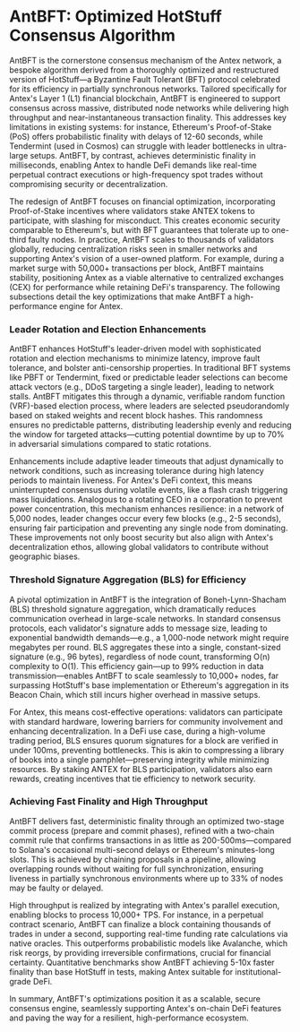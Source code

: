 # AntBFT: Optimized HotStuff Consensus Algorithm

AntBFT is the cornerstone consensus mechanism of the Antex network, a bespoke algorithm derived from a thoroughly optimized and restructured version of HotStuff—a Byzantine Fault Tolerant (BFT) protocol celebrated for its efficiency in partially synchronous networks. Tailored specifically for Antex's Layer 1 (L1) financial blockchain, AntBFT is engineered to support consensus across massive, distributed node networks while delivering high throughput and near-instantaneous transaction finality. This addresses key limitations in existing systems: for instance, Ethereum's Proof-of-Stake (PoS) offers probabilistic finality with delays of 12-60 seconds, while Tendermint (used in Cosmos) can struggle with leader bottlenecks in ultra-large setups. AntBFT, by contrast, achieves deterministic finality in milliseconds, enabling Antex to handle DeFi demands like real-time perpetual contract executions or high-frequency spot trades without compromising security or decentralization.

The redesign of AntBFT focuses on financial optimization, incorporating Proof-of-Stake incentives where validators stake ANTEX tokens to participate, with slashing for misconduct. This creates economic security comparable to Ethereum's, but with BFT guarantees that tolerate up to one-third faulty nodes. In practice, AntBFT scales to thousands of validators globally, reducing centralization risks seen in smaller networks and supporting Antex's vision of a user-owned platform. For example, during a market surge with 50,000+ transactions per block, AntBFT maintains stability, positioning Antex as a viable alternative to centralized exchanges (CEX) for performance while retaining DeFi's transparency. The following subsections detail the key optimizations that make AntBFT a high-performance engine for Antex.

### **Leader Rotation and Election Enhancements**

AntBFT enhances HotStuff's leader-driven model with sophisticated rotation and election mechanisms to minimize latency, improve fault tolerance, and bolster anti-censorship properties. In traditional BFT systems like PBFT or Tendermint, fixed or predictable leader selections can become attack vectors (e.g., DDoS targeting a single leader), leading to network stalls. AntBFT mitigates this through a dynamic, verifiable random function (VRF)-based election process, where leaders are selected pseudorandomly based on staked weights and recent block hashes. This randomness ensures no predictable patterns, distributing leadership evenly and reducing the window for targeted attacks—cutting potential downtime by up to 70% in adversarial simulations compared to static rotations.

Enhancements include adaptive leader timeouts that adjust dynamically to network conditions, such as increasing tolerance during high latency periods to maintain liveness. For Antex's DeFi context, this means uninterrupted consensus during volatile events, like a flash crash triggering mass liquidations. Analogous to a rotating CEO in a corporation to prevent power concentration, this mechanism enhances resilience: in a network of 5,000 nodes, leader changes occur every few blocks (e.g., 2-5 seconds), ensuring fair participation and preventing any single node from dominating. These improvements not only boost security but also align with Antex's decentralization ethos, allowing global validators to contribute without geographic biases.

### **Threshold Signature Aggregation (BLS) for Efficiency**

A pivotal optimization in AntBFT is the integration of Boneh-Lynn-Shacham (BLS) threshold signature aggregation, which dramatically reduces communication overhead in large-scale networks. In standard consensus protocols, each validator's signature adds to message size, leading to exponential bandwidth demands—e.g., a 1,000-node network might require megabytes per round. BLS aggregates these into a single, constant-sized signature (e.g., 96 bytes), regardless of node count, transforming O(n) complexity to O(1). This efficiency gain—up to 99% reduction in data transmission—enables AntBFT to scale seamlessly to 10,000+ nodes, far surpassing HotStuff's base implementation or Ethereum's aggregation in its Beacon Chain, which still incurs higher overhead in massive setups.

For Antex, this means cost-effective operations: validators can participate with standard hardware, lowering barriers for community involvement and enhancing decentralization. In a DeFi use case, during a high-volume trading period, BLS ensures quorum signatures for a block are verified in under 100ms, preventing bottlenecks. This is akin to compressing a library of books into a single pamphlet—preserving integrity while minimizing resources. By staking ANTEX for BLS participation, validators also earn rewards, creating incentives that tie efficiency to network security.

### **Achieving Fast Finality and High Throughput**

AntBFT delivers fast, deterministic finality through an optimized two-stage commit process (prepare and commit phases), refined with a two-chain commit rule that confirms transactions in as little as 200-500ms—compared to Solana's occasional multi-second delays or Ethereum's minutes-long slots. This is achieved by chaining proposals in a pipeline, allowing overlapping rounds without waiting for full synchronization, ensuring liveness in partially synchronous environments where up to 33% of nodes may be faulty or delayed.

High throughput is realized by integrating with Antex's parallel execution, enabling blocks to process 10,000+ TPS. For instance, in a perpetual contract scenario, AntBFT can finalize a block containing thousands of trades in under a second, supporting real-time funding rate calculations via native oracles. This outperforms probabilistic models like Avalanche, which risk reorgs, by providing irreversible confirmations, crucial for financial certainty. Quantitative benchmarks show AntBFT achieving 5-10x faster finality than base HotStuff in tests, making Antex suitable for institutional-grade DeFi.

In summary, AntBFT's optimizations position it as a scalable, secure consensus engine, seamlessly supporting Antex's on-chain DeFi features and paving the way for a resilient, high-performance ecosystem.
